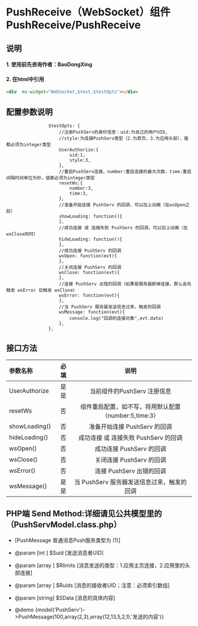# PushReceive（WebSocket）组件 PushReceive/PushReceive

## 说明
#### 1. 使用前先咨询作者：BaoDongXing

#### 2. 在html中引用
```html
<div  ms-widget="WebSocket,$test,$testOpts"></div>
```


## 配置参数说明
                    $testOpts: {
                        //注册PushServ的身份信息：uid:为自己的用户UID,
                        //style:为连接PushServ类型（2.为首页，3.为应用头部），值都必须为integer类型
                        UserAuthorize:{
                            uid:1,
                            style:3,
                        },
                        //重启PushServ连接，number:重启连接的最大次数，time:重启间隔时间单位为秒，值都必须为integer类型
                        resetWs:{
                            number:3,
                            time:3,
                        },
                        //准备开始连接 PushServ 的回调，可以加上动画（在wsOpen之前）
                        showLoading: function(){
                        },
                        //成功连接 或 连接失败 PushServ 的回调，可以加上动画（在wsClose同时）
                        hideLoading: function(){
                        },
                        //成功连接 PushServ 的回调
                        wsOpen: function(evt){
                        },
                        //关闭连接 PushServ 的回调
                        wsClose: function(evt){
                        },
                        //连接 PushServ 出错的回调（如果是服务器断掉连接，那么会先触发 wsError 后触发 wsClose）
                        wsError: function(evt){
                        },
                        //当 PushServ 服务器发送信息过来，触发的回调
                        wsMessage: function(evt){
                            console.log("回调的连接对象",evt.data)
                        },
                    },


##  接口方法

| 参数名称      |    必填 | 说明  |
| :-------- | --------:| :--: |
|UserAuthorize|是是| 当前组件的PushServ 注册信息  |
|resetWs|否| 组件重启配置，如不写，将用默认配置（number:5,time:3）  |
|showLoading()|否| 准备开始连接 PushServ 的回调  |
|hideLoading()|否| 成功连接 或 连接失败 PushServ 的回调  |
|wsOpen()|否| 成功连接 PushServ 的回调  |
|wsClose()|否| 关闭连接 PushServ 的回调  |
|wsError()|否| 连接 PushServ 出错的回调  |
|wsMessage()|是是| 当 PushServ 服务器发送信息过来，触发的回调  |

## PHP端 Send Method:详细请见公共模型里的（PushServModel.class.php）

* [PushMessage 普通消息Push服务类型为 (1)]
* @param [int   ] $Suid    [发送消息者UID]
* @param [array ] $Rlimits [消息发送的类型：1.应用主页连接，2.应用里的头部连接]
* @param [array ] $Ruids   [消息的接收者UID；注意：必须索引数组]
* @param [string] $SData   [消息的具体内容]

* @demo  {model('PushServ')->PushMessage(100,array(2,3),array(12,13,5,2,1),'发送的内容')}

